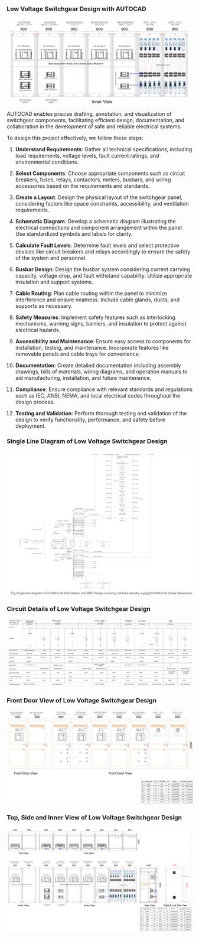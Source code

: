 ### Low Voltage Switchgear Design with AUTOCAD

![Switchgear Design](https://github.com/md-sadik-hossen/Low-Voltage-Switchgear-Design/blob/main/images/SLD_with_Control_panel_page-0007-cover-page.jpg)


AUTOCAD enables precise drafting, annotation, and visualization of switchgear components, facilitating efficient design, documentation, and collaboration in the development of safe and reliable electrical systems.


To design this project effectively, we follow these steps:

1. **Understand Requirements**: Gather all technical specifications, including load requirements, voltage levels, fault current ratings, and environmental conditions.

2. **Select Components**: Choose appropriate components such as circuit breakers, fuses, relays, contactors, meters, busbars, and wiring accessories based on the requirements and standards.

3. **Create a Layout**: Design the physical layout of the switchgear panel, considering factors like space constraints, accessibility, and ventilation requirements.

4. **Schematic Diagram**: Develop a schematic diagram illustrating the electrical connections and component arrangement within the panel. Use standardized symbols and labels for clarity.

5. **Calculate Fault Levels**: Determine fault levels and select protective devices like circuit breakers and relays accordingly to ensure the safety of the system and personnel.

6. **Busbar Design**: Design the busbar system considering current carrying capacity, voltage drop, and fault withstand capability. Utilize appropriate insulation and support systems.

7. **Cable Routing**: Plan cable routing within the panel to minimize interference and ensure neatness. Include cable glands, ducts, and supports as necessary.

8. **Safety Measures**: Implement safety features such as interlocking mechanisms, warning signs, barriers, and insulation to protect against electrical hazards.

9. **Accessibility and Maintenance**: Ensure easy access to components for installation, testing, and maintenance. Incorporate features like removable panels and cable trays for convenience.

10. **Documentation**: Create detailed documentation including assembly drawings, bills of materials, wiring diagrams, and operation manuals to aid manufacturing, installation, and future maintenance.

11. **Compliance**: Ensure compliance with relevant standards and regulations such as IEC, ANSI, NEMA, and local electrical codes throughout the design process.

12. **Testing and Validation**: Perform thorough testing and validation of the design to verify functionality, performance, and safety before deployment.

### Single Line Diagram of Low Voltage Switchgear Design

![SLD](https://github.com/md-sadik-hossen/Low-Voltage-Switchgear-Design/blob/main/images/SLD_with_Control_panel_page-0003.jpg)


### Circuit Details of Low Voltage Switchgear Design

![Circuit Details](https://github.com/md-sadik-hossen/Low-Voltage-Switchgear-Design/blob/main/images/SLD_with_Control_panel_page-0004.jpg)

### Front Door View of Low Voltage Switchgear Design

![Front Door View](https://github.com/md-sadik-hossen/Low-Voltage-Switchgear-Design/blob/main/images/SLD_with_Control_panel_page-0005.jpg)

### Top, Side and Inner View of Low Voltage Switchgear Design

![Top, Side and Inner View](https://github.com/md-sadik-hossen/Low-Voltage-Switchgear-Design/blob/main/images/SLD_with_Control_panel_page-0007.jpg)


